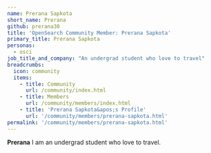 ```yaml
---
name: Prerana Sapkota
short_name: Prerana
github: prerana30
title: 'OpenSearch Community Member: Prerana Sapkota'
primary_title: Prerana Sapkota
personas:
  - osci
job_title_and_company: "An undergrad student who love to travel"
breadcrumbs:
  icon: community
  items:
    - title: Community
      url: /community/index.html
    - title: Members
      url: /community/members/index.html
    - title: 'Prerana Sapkota&apos;s Profile'
      url: '/community/members/prerana-sapkota.html'
permalink: '/community/members/prerana-sapkota.html'
---
```


**Prerana** I am an undergrad student who love to travel.
